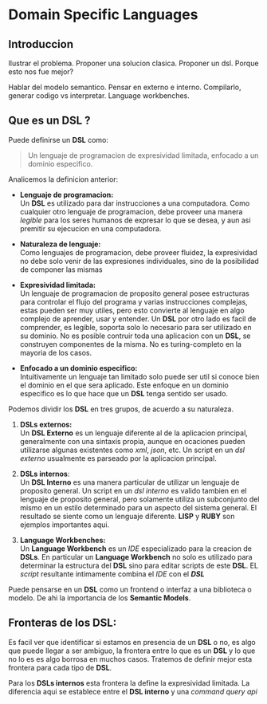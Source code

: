 # Domain Specific Languages

## Introduccion

Ilustrar el problema. Proponer una solucion clasica. Proponer un dsl. Porque esto nos fue mejor?

Hablar del modelo semantico. Pensar en externo e interno. Compilarlo, generar codigo vs interpretar. Language workbenches.

## Que es un DSL ?

Puede definirse un **DSL** como:

> Un lenguaje de programacion de expresividad limitada, enfocado a un dominio especifico.

Analicemos la definicion anterior:

- **Lenguaje de programacion:**  
  Un **DSL** es utilizado para dar instrucciones a una computadora. Como cualquier otro lenguaje de programacion, debe proveer una manera _legible_ para los seres humanos de expresar lo que se desea, y aun asi premitir su ejecucion en una computadora.

- **Naturaleza de lenguaje:**  
  Como lenguajes de programacion, debe proveer fluidez, la expresividad no debe solo venir de las expresiones individuales, sino de la posibilidad de componer las mismas

- **Expresividad limitada:**  
  Un lenguaje de programacion de proposito general posee estructuras para controlar el flujo del programa y varias instrucciones complejas, estas pueden ser muy utiles, pero esto convierte al lenguaje en algo complejo de aprender, usar y entender. Un **DSL** por otro lado es facil de comprender, es legible, soporta solo lo necesario para ser utilizado en su dominio. No es posible contruir toda una aplicacion con un **DSL**, se construyen componentes de la misma. No es turing-completo en la mayoria de los casos.

- **Enfocado a un dominio especifico:**  
  Intuitivamente un lenguaje tan limitado solo puede ser util si conoce bien el dominio en el que sera aplicado. Este enfoque en un dominio especifico es lo que hace que un **DSL** tenga sentido ser usado.

Podemos dividir los **DSL** en tres grupos, de acuerdo a su naturaleza.

1. **DSLs externos:**  
   Un **DSL Externo** es un lenguaje diferente al de la aplicacion principal, generalmente con una sintaxis propia, aunque en ocaciones pueden utilizarse algunas existentes como _xml_, _json_, etc. Un script en un _dsl externo_ usualmente es parseado por la aplicacion principal.

2. **DSLs internos**:  
   Un **DSL Interno** es una manera particular de utilizar un lenguaje de proposito general. Un script en un _dsl interno_ es valido tambien en el lenguaje de proposito general, pero solamente utiliza un subconjunto del mismo en un estilo determinado para un aspecto del sistema general. El resultado se siente como un lenguaje diferente. **LISP** y **RUBY** son ejemplos importantes aqui.

3. **Language Workbenches:**  
   Un **Language Workbench** es un _IDE_ especializado para la creacion de **DSLs**. En particular un **Language Workbench** no solo es utilizado para determinar la estructura del **DSL** sino para editar scripts de este **DSL**. EL _script_ resultante intimamente combina el _IDE_ con el _**DSL**_

Puede pensarse en un **DSL** como un frontend o interfaz a una biblioteca o modelo. De ahi la importancia de los **Semantic Models**.

## Fronteras de los DSL:

Es facil ver que identificar si estamos en presencia de un **DSL** o no, es algo que puede llegar a ser ambiguo, la frontera entre lo que es un **DSL** y lo que no lo es es algo borrosa en muchos casos. Tratemos de definir mejor esta frontera para cada tipo de **DSL**.

Para los **DSLs internos** esta frontera la define la expresividad limitada. La diferencia aqui se establece entre el **DSL interno** y una _command query api_
